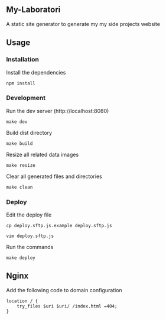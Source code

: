 ## My-Laboratori

A static site generator to generate my my side projects website

## Usage

### Installation

Install the dependencies

    npm install

### Development

Run the dev server (http://localhost:8080)

    make dev

Build dist directory

    make build

Resize all related data images

    make resize

Clear all generated files and directories

    make clean

### Deploy

Edit the deploy file

    cp deploy.sftp.js.example deploy.sftp.js

    vim deploy.sftp.js

Run the commands

    make deploy

## Nginx

Add the following code to domain configuration

    location / {
        try_files $uri $uri/ /index.html =404;
    }
